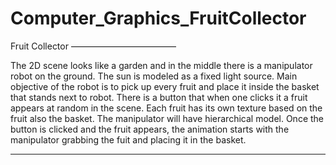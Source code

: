 # Computer_Graphics_FruitCollector

Fruit Collector
————————————

The 2D scene looks like a garden and in the middle there is a manipulator robot on the ground. The sun is modeled as a fixed light source. Main objective of the robot is to pick up every fruit and place it inside the basket that stands next to robot. There is a button that when one clicks it a fruit appears at random in the scene. Each fruit has its own texture based on the fruit also the basket. The manipulator will have hierarchical model. Once the button is clicked and the fruit appears, the animation starts with the manipulator grabbing the fuit and placing it in the basket. 
_____________


